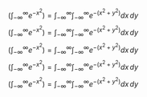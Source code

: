 $$
\left(\int_{-\infty}^{\infty} e^{-x^2}\right) =\int_{-\infty}^{\infty}\int_{-\infty}^{\infty}e^{-(x^2+y^2)}dx\,dy
 $$
$$ 
\left(\int_{-\infty}^{\infty} e^{-x^2}\right) = \int_{-\infty}^{\infty}\int_{-\infty}^{\infty}e^{-(x^2+y^2)}dx\,dy
$$
$$
\left(\int_{-\infty}^{\infty} e^{-x^2}\right) = \int_{-\infty}^{\infty}\int_{-\infty}^{\infty}e^{-(x^2+y^2)}dx\,dy
$$
$$ 
\left(\int_{-\infty}^{\infty} e^{-x^2}\right) = \int_{-\infty}^{\infty}\int_{-\infty}^{\infty}e^{-(x^2+y^2)}dx\,dy
$$
$$
\left(\int_{-\infty}^{\infty} e^{-x^2}\right) = \int_{-\infty}^{\infty}\int_{-\infty}^{\infty}e^{-(x^2+y^2)}dx\,dy
$$
